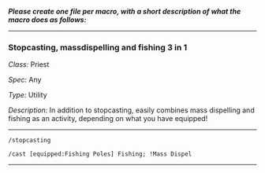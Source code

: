 ***Please create one file per macro, with a short description of what the macro does as follows:***

***

### Stopcasting, massdispelling and fishing 3 in 1

*Class:* Priest

*Spec:* Any

*Type:* Utility

*Description:* In addition to stopcasting, easily combines mass dispelling and fishing as an activity, depending on what you have equipped!

***

<!--

  Please note that every line in your macro needs to be preceeded by three tabulator presses
  
 -->

    /stopcasting

    /cast [equipped:Fishing Poles] Fishing; !Mass Dispel

***
